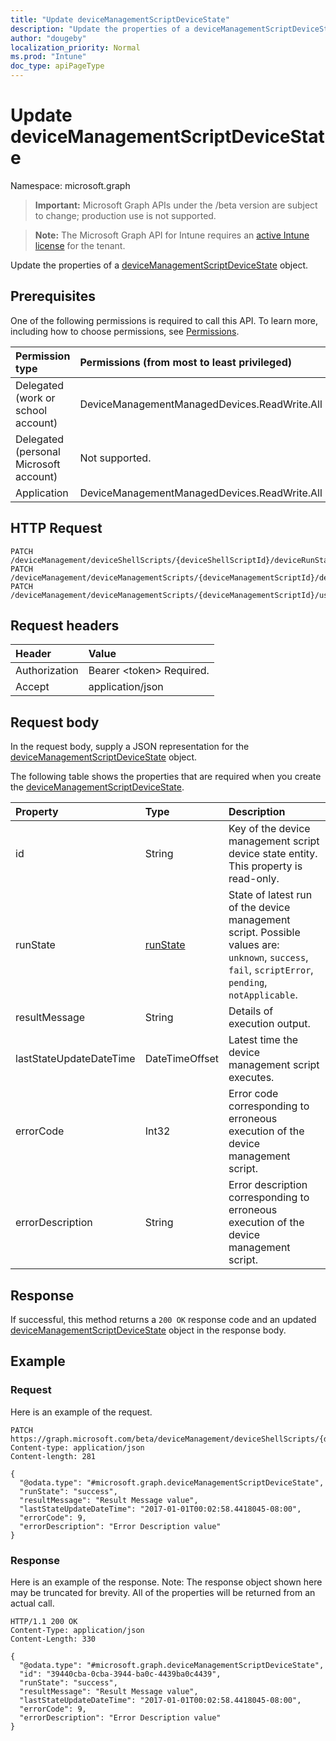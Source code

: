 ```yaml
---
title: "Update deviceManagementScriptDeviceState"
description: "Update the properties of a deviceManagementScriptDeviceState object."
author: "dougeby"
localization_priority: Normal
ms.prod: "Intune"
doc_type: apiPageType
---
```


# Update deviceManagementScriptDeviceState

Namespace: microsoft.graph

> **Important:** Microsoft Graph APIs under the /beta version are subject to change; production use is not supported.

> **Note:** The Microsoft Graph API for Intune requires an [active Intune license](https://go.microsoft.com/fwlink/?linkid=839381) for the tenant.

Update the properties of a [deviceManagementScriptDeviceState](../resources/intune-devices-devicemanagementscriptdevicestate.md) object.

## Prerequisites
One of the following permissions is required to call this API. To learn more, including how to choose permissions, see [Permissions](/graph/permissions-reference).

|Permission type|Permissions (from most to least privileged)|
|:---|:---|
|Delegated (work or school account)|DeviceManagementManagedDevices.ReadWrite.All|
|Delegated (personal Microsoft account)|Not supported.|
|Application|DeviceManagementManagedDevices.ReadWrite.All|

## HTTP Request
<!-- {
  "blockType": "ignored"
}
-->
``` http
PATCH /deviceManagement/deviceShellScripts/{deviceShellScriptId}/deviceRunStates/{deviceManagementScriptDeviceStateId}
PATCH /deviceManagement/deviceManagementScripts/{deviceManagementScriptId}/deviceRunStates/{deviceManagementScriptDeviceStateId}
PATCH /deviceManagement/deviceManagementScripts/{deviceManagementScriptId}/userRunStates/{deviceManagementScriptUserStateId}/deviceRunStates/{deviceManagementScriptDeviceStateId}
```

## Request headers
|Header|Value|
|:---|:---|
|Authorization|Bearer &lt;token&gt; Required.|
|Accept|application/json|

## Request body
In the request body, supply a JSON representation for the [deviceManagementScriptDeviceState](../resources/intune-devices-devicemanagementscriptdevicestate.md) object.

The following table shows the properties that are required when you create the [deviceManagementScriptDeviceState](../resources/intune-devices-devicemanagementscriptdevicestate.md).

|Property|Type|Description|
|:---|:---|:---|
|id|String|Key of the device management script device state entity. This property is read-only.|
|runState|[runState](../resources/intune-shared-runstate.md)|State of latest run of the device management script. Possible values are: `unknown`, `success`, `fail`, `scriptError`, `pending`, `notApplicable`.|
|resultMessage|String|Details of execution output.|
|lastStateUpdateDateTime|DateTimeOffset|Latest time the device management script executes.|
|errorCode|Int32|Error code corresponding to erroneous execution of the device management script.|
|errorDescription|String|Error description corresponding to erroneous execution of the device management script.|



## Response
If successful, this method returns a `200 OK` response code and an updated [deviceManagementScriptDeviceState](../resources/intune-devices-devicemanagementscriptdevicestate.md) object in the response body.

## Example

### Request
Here is an example of the request.
``` http
PATCH https://graph.microsoft.com/beta/deviceManagement/deviceShellScripts/{deviceShellScriptId}/deviceRunStates/{deviceManagementScriptDeviceStateId}
Content-type: application/json
Content-length: 281

{
  "@odata.type": "#microsoft.graph.deviceManagementScriptDeviceState",
  "runState": "success",
  "resultMessage": "Result Message value",
  "lastStateUpdateDateTime": "2017-01-01T00:02:58.4418045-08:00",
  "errorCode": 9,
  "errorDescription": "Error Description value"
}
```

### Response
Here is an example of the response. Note: The response object shown here may be truncated for brevity. All of the properties will be returned from an actual call.
``` http
HTTP/1.1 200 OK
Content-Type: application/json
Content-Length: 330

{
  "@odata.type": "#microsoft.graph.deviceManagementScriptDeviceState",
  "id": "39440cba-0cba-3944-ba0c-4439ba0c4439",
  "runState": "success",
  "resultMessage": "Result Message value",
  "lastStateUpdateDateTime": "2017-01-01T00:02:58.4418045-08:00",
  "errorCode": 9,
  "errorDescription": "Error Description value"
}
```



